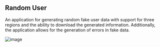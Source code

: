Random User 
--- 

An application for generating random fake user data with support for three regions and the ability to download the generated information.
Additionally, the application allows for the generation of errors in fake data.

![image](https://github.com/itsannaw/random-user/assets/124448660/611d40a2-874f-4924-8524-83334d736c56)
